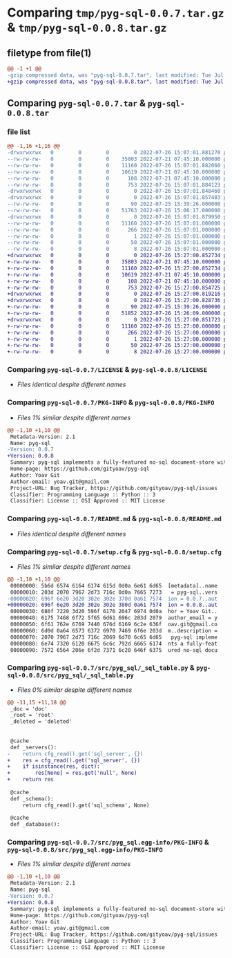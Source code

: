 # Comparing `tmp/pyg-sql-0.0.7.tar.gz` & `tmp/pyg-sql-0.0.8.tar.gz`

## filetype from file(1)

```diff
@@ -1 +1 @@
-gzip compressed data, was "pyg-sql-0.0.7.tar", last modified: Tue Jul 26 15:07:01 2022, max compression
+gzip compressed data, was "pyg-sql-0.0.8.tar", last modified: Tue Jul 26 15:27:00 2022, max compression
```

## Comparing `pyg-sql-0.0.7.tar` & `pyg-sql-0.0.8.tar`

### file list

```diff
@@ -1,16 +1,16 @@
-drwxrwxrwx   0        0        0        0 2022-07-26 15:07:01.881270 pyg-sql-0.0.7/
--rw-rw-rw-   0        0        0    35803 2022-07-21 07:45:10.000000 pyg-sql-0.0.7/LICENSE
--rw-rw-rw-   0        0        0    11160 2022-07-26 15:07:01.882060 pyg-sql-0.0.7/PKG-INFO
--rw-rw-rw-   0        0        0    10619 2022-07-21 07:45:10.000000 pyg-sql-0.0.7/README.md
--rw-rw-rw-   0        0        0      108 2022-07-21 07:45:10.000000 pyg-sql-0.0.7/pyproject.toml
--rw-rw-rw-   0        0        0      753 2022-07-26 15:07:01.884123 pyg-sql-0.0.7/setup.cfg
-drwxrwxrwx   0        0        0        0 2022-07-26 15:07:01.848460 pyg-sql-0.0.7/src/
-drwxrwxrwx   0        0        0        0 2022-07-26 15:07:01.857483 pyg-sql-0.0.7/src/pyg_sql/
--rw-rw-rw-   0        0        0       90 2022-07-25 15:39:26.000000 pyg-sql-0.0.7/src/pyg_sql/__init__.py
--rw-rw-rw-   0        0        0    51763 2022-07-26 15:06:17.000000 pyg-sql-0.0.7/src/pyg_sql/_sql_table.py
-drwxrwxrwx   0        0        0        0 2022-07-26 15:07:01.879950 pyg-sql-0.0.7/src/pyg_sql.egg-info/
--rw-rw-rw-   0        0        0    11160 2022-07-26 15:07:01.000000 pyg-sql-0.0.7/src/pyg_sql.egg-info/PKG-INFO
--rw-rw-rw-   0        0        0      266 2022-07-26 15:07:01.000000 pyg-sql-0.0.7/src/pyg_sql.egg-info/SOURCES.txt
--rw-rw-rw-   0        0        0        1 2022-07-26 15:07:01.000000 pyg-sql-0.0.7/src/pyg_sql.egg-info/dependency_links.txt
--rw-rw-rw-   0        0        0       50 2022-07-26 15:07:01.000000 pyg-sql-0.0.7/src/pyg_sql.egg-info/requires.txt
--rw-rw-rw-   0        0        0        8 2022-07-26 15:07:01.000000 pyg-sql-0.0.7/src/pyg_sql.egg-info/top_level.txt
+drwxrwxrwx   0        0        0        0 2022-07-26 15:27:00.852734 pyg-sql-0.0.8/
+-rw-rw-rw-   0        0        0    35803 2022-07-21 07:45:10.000000 pyg-sql-0.0.8/LICENSE
+-rw-rw-rw-   0        0        0    11160 2022-07-26 15:27:00.852734 pyg-sql-0.0.8/PKG-INFO
+-rw-rw-rw-   0        0        0    10619 2022-07-21 07:45:10.000000 pyg-sql-0.0.8/README.md
+-rw-rw-rw-   0        0        0      108 2022-07-21 07:45:10.000000 pyg-sql-0.0.8/pyproject.toml
+-rw-rw-rw-   0        0        0      753 2022-07-26 15:27:00.854725 pyg-sql-0.0.8/setup.cfg
+drwxrwxrwx   0        0        0        0 2022-07-26 15:27:00.819216 pyg-sql-0.0.8/src/
+drwxrwxrwx   0        0        0        0 2022-07-26 15:27:00.828736 pyg-sql-0.0.8/src/pyg_sql/
+-rw-rw-rw-   0        0        0       90 2022-07-25 15:39:26.000000 pyg-sql-0.0.8/src/pyg_sql/__init__.py
+-rw-rw-rw-   0        0        0    51852 2022-07-26 15:26:09.000000 pyg-sql-0.0.8/src/pyg_sql/_sql_table.py
+drwxrwxrwx   0        0        0        0 2022-07-26 15:27:00.851723 pyg-sql-0.0.8/src/pyg_sql.egg-info/
+-rw-rw-rw-   0        0        0    11160 2022-07-26 15:27:00.000000 pyg-sql-0.0.8/src/pyg_sql.egg-info/PKG-INFO
+-rw-rw-rw-   0        0        0      266 2022-07-26 15:27:00.000000 pyg-sql-0.0.8/src/pyg_sql.egg-info/SOURCES.txt
+-rw-rw-rw-   0        0        0        1 2022-07-26 15:27:00.000000 pyg-sql-0.0.8/src/pyg_sql.egg-info/dependency_links.txt
+-rw-rw-rw-   0        0        0       50 2022-07-26 15:27:00.000000 pyg-sql-0.0.8/src/pyg_sql.egg-info/requires.txt
+-rw-rw-rw-   0        0        0        8 2022-07-26 15:27:00.000000 pyg-sql-0.0.8/src/pyg_sql.egg-info/top_level.txt
```

### Comparing `pyg-sql-0.0.7/LICENSE` & `pyg-sql-0.0.8/LICENSE`

 * *Files identical despite different names*

### Comparing `pyg-sql-0.0.7/PKG-INFO` & `pyg-sql-0.0.8/PKG-INFO`

 * *Files 1% similar despite different names*

```diff
@@ -1,10 +1,10 @@
 Metadata-Version: 2.1
 Name: pyg-sql
-Version: 0.0.7
+Version: 0.0.8
 Summary: pyg-sql implements a fully-featured no-sql document-store within sql.
 Home-page: https://github.com/gityoav/pyg-sql
 Author: Yoav Git
 Author-email: yoav.git@gmail.com
 Project-URL: Bug Tracker, https://github.com/gityoav/pyg-sql/issues
 Classifier: Programming Language :: Python :: 3
 Classifier: License :: OSI Approved :: MIT License
```

### Comparing `pyg-sql-0.0.7/README.md` & `pyg-sql-0.0.8/README.md`

 * *Files identical despite different names*

### Comparing `pyg-sql-0.0.7/setup.cfg` & `pyg-sql-0.0.8/setup.cfg`

 * *Files 1% similar despite different names*

```diff
@@ -1,10 +1,10 @@
 00000000: 5b6d 6574 6164 6174 615d 0d0a 6e61 6d65  [metadata]..name
 00000010: 203d 2070 7967 2d73 716c 0d0a 7665 7273   = pyg-sql..vers
-00000020: 696f 6e20 3d20 302e 302e 370d 0a61 7574  ion = 0.0.7..aut
+00000020: 696f 6e20 3d20 302e 302e 380d 0a61 7574  ion = 0.0.8..aut
 00000030: 686f 7220 3d20 596f 6176 2047 6974 0d0a  hor = Yoav Git..
 00000040: 6175 7468 6f72 5f65 6d61 696c 203d 2079  author_email = y
 00000050: 6f61 762e 6769 7440 676d 6169 6c2e 636f  oav.git@gmail.co
 00000060: 6d0d 0a64 6573 6372 6970 7469 6f6e 203d  m..description =
 00000070: 2070 7967 2d73 716c 2069 6d70 6c65 6d65   pyg-sql impleme
 00000080: 6e74 7320 6120 6675 6c6c 792d 6665 6174  nts a fully-feat
 00000090: 7572 6564 206e 6f2d 7371 6c20 646f 6375  ured no-sql docu
```

### Comparing `pyg-sql-0.0.7/src/pyg_sql/_sql_table.py` & `pyg-sql-0.0.8/src/pyg_sql/_sql_table.py`

 * *Files 0% similar despite different names*

```diff
@@ -11,15 +11,18 @@
 _doc = 'doc'
 _root = 'root'
 _deleted = 'deleted'
 
 
 @cache
 def _servers():
-    return cfg_read().get('sql_server', {})
+    res = cfg_read().get('sql_server', {})
+    if isinstance(res, dict):
+        res[None] = res.get('null', None)
+    return res
 
 @cache
 def _schema():
     return cfg_read().get('sql_schema', None)
 
 @cache
 def _database():
```

### Comparing `pyg-sql-0.0.7/src/pyg_sql.egg-info/PKG-INFO` & `pyg-sql-0.0.8/src/pyg_sql.egg-info/PKG-INFO`

 * *Files 1% similar despite different names*

```diff
@@ -1,10 +1,10 @@
 Metadata-Version: 2.1
 Name: pyg-sql
-Version: 0.0.7
+Version: 0.0.8
 Summary: pyg-sql implements a fully-featured no-sql document-store within sql.
 Home-page: https://github.com/gityoav/pyg-sql
 Author: Yoav Git
 Author-email: yoav.git@gmail.com
 Project-URL: Bug Tracker, https://github.com/gityoav/pyg-sql/issues
 Classifier: Programming Language :: Python :: 3
 Classifier: License :: OSI Approved :: MIT License
```

